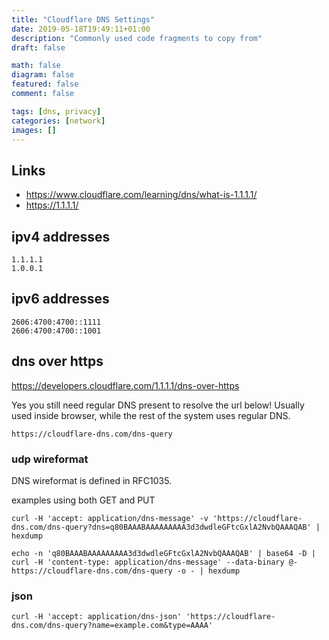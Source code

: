 ```yaml
---
title: "Cloudflare DNS Settings"
date: 2019-05-18T19:49:11+01:00
description: "Commonly used code fragments to copy from"
draft: false

math: false
diagram: false
featured: false
comment: false

tags: [dns, privacy]
categories: [network]
images: []
---
```


## Links

- <https://www.cloudflare.com/learning/dns/what-is-1.1.1.1/>
- <https://1.1.1.1/>


## ipv4 addresses

```
1.1.1.1
1.0.0.1
```

## ipv6 addresses

```
2606:4700:4700::1111
2606:4700:4700::1001
```

## dns over https

<https://developers.cloudflare.com/1.1.1.1/dns-over-https>

Yes you still need regular DNS present to resolve the url below!  Usually used inside browser, while
the rest of the system uses regular DNS.

```
https://cloudflare-dns.com/dns-query
```

### udp wireformat

DNS wireformat is defined in RFC1035.

examples using both GET and PUT
```
curl -H 'accept: application/dns-message' -v 'https://cloudflare-dns.com/dns-query?dns=q80BAAABAAAAAAAAA3d3dwdleGFtcGxlA2NvbQAAAQAB' | hexdump

echo -n 'q80BAAABAAAAAAAAA3d3dwdleGFtcGxlA2NvbQAAAQAB' | base64 -D | curl -H 'content-type: application/dns-message' --data-binary @- https://cloudflare-dns.com/dns-query -o - | hexdump
```

### json

```
curl -H 'accept: application/dns-json' 'https://cloudflare-dns.com/dns-query?name=example.com&type=AAAA'
```
